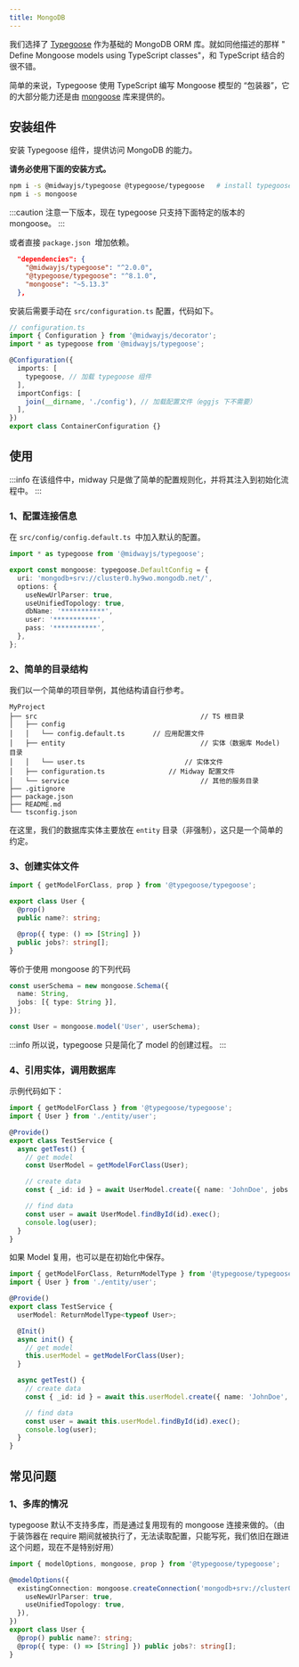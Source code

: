 ```yaml
---
title: MongoDB
---
```


我们选择了 [Typegoose](https://github.com/typegoose/typegoose) 作为基础的 MongoDB ORM 库。就如同他描述的那样 " Define Mongoose models using TypeScript classes"，和 TypeScript 结合的很不错。

简单的来说，Typegoose 使用 TypeScript 编写 Mongoose 模型的 “包装器”，它的大部分能力还是由 [mongoose](https://www.npmjs.com/package/mongoose) 库来提供的。

## 安装组件

安装 Typegoose 组件，提供访问 MongoDB 的能力。

**请务必使用下面的安装方式。**

```bash
npm i -s @midwayjs/typegoose @typegoose/typegoose   # install typegoose itself
npm i -s mongoose 																	# install peer-dependencie mongoose
```

:::caution
注意一下版本，现在 typegoose 只支持下面特定的版本的 mongoose。
:::

或者直接 `package.json`  增加依赖。

```json
  "dependencies": {
    "@midwayjs/typegoose": "^2.0.0",
    "@typegoose/typegoose": "^8.1.0",
    "mongoose": "~5.13.3"
  },
```

安装后需要手动在 `src/configuration.ts` 配置，代码如下。

```typescript
// configuration.ts
import { Configuration } from '@midwayjs/decorator';
import * as typegoose from '@midwayjs/typegoose';

@Configuration({
  imports: [
    typegoose, // 加载 typegoose 组件
  ],
  importConfigs: [
    join(__dirname, './config'), // 加载配置文件（eggjs 下不需要）
  ],
})
export class ContainerConfiguration {}
```

## 使用

:::info
在该组件中，midway 只是做了简单的配置规则化，并将其注入到初始化流程中。
:::

### 1、配置连接信息

在 `src/config/config.default.ts`  中加入默认的配置。

```typescript
import * as typegoose from '@midwayjs/typegoose';

export const mongoose: typegoose.DefaultConfig = {
  uri: 'mongodb+srv://cluster0.hy9wo.mongodb.net/',
  options: {
    useNewUrlParser: true,
    useUnifiedTopology: true,
    dbName: '***********',
    user: '***********',
    pass: '***********',
  },
};
```

### 2、简单的目录结构

我们以一个简单的项目举例，其他结构请自行参考。

```
MyProject
├── src              							// TS 根目录
│   ├── config
│   │   └── config.default.ts 		// 应用配置文件
│   ├── entity       							// 实体（数据库 Model) 目录
│   │   └── user.ts  					  	// 实体文件
│   ├── configuration.ts     			// Midway 配置文件
│   └── service      							// 其他的服务目录
├── .gitignore
├── package.json
├── README.md
└── tsconfig.json
```

在这里，我们的数据库实体主要放在 `entity` 目录（非强制），这只是一个简单的约定。

### 3、创建实体文件

```typescript
import { getModelForClass, prop } from '@typegoose/typegoose';

export class User {
  @prop()
  public name?: string;

  @prop({ type: () => [String] })
  public jobs?: string[];
}
```

等价于使用 mongoose 的下列代码

```typescript
const userSchema = new mongoose.Schema({
  name: String,
  jobs: [{ type: String }],
});

const User = mongoose.model('User', userSchema);
```

:::info
所以说，typegoose 只是简化了 model 的创建过程。
:::

### 4、引用实体，调用数据库

示例代码如下：

```typescript
import { getModelForClass } from '@typegoose/typegoose';
import { User } from './entity/user';

@Provide()
export class TestService {
  async getTest() {
    // get model
    const UserModel = getModelForClass(User);

    // create data
    const { _id: id } = await UserModel.create({ name: 'JohnDoe', jobs: ['Cleaner'] } as User); // an "as" assertion, to have types for all properties

    // find data
    const user = await UserModel.findById(id).exec();
    console.log(user);
  }
}
```

如果 Model 复用，也可以是在初始化中保存。

```typescript
import { getModelForClass, ReturnModelType } from '@typegoose/typegoose';
import { User } from './entity/user';

@Provide()
export class TestService {
  userModel: ReturnModelType<typeof User>;

  @Init()
  async init() {
    // get model
    this.userModel = getModelForClass(User);
  }

  async getTest() {
    // create data
    const { _id: id } = await this.userModel.create({ name: 'JohnDoe', jobs: ['Cleaner'] } as User); // an "as" assertion, to have types for all properties

    // find data
    const user = await this.userModel.findById(id).exec();
    console.log(user);
  }
}
```

## 常见问题

### 1、多库的情况

typegoose 默认不支持多库，而是通过复用现有的 mongoose 连接来做的。（由于装饰器在 require 期间就被执行了，无法读取配置，只能写死，我们依旧在跟进这个问题，现在不是特别好用）

```typescript
import { modelOptions, mongoose, prop } from '@typegoose/typegoose';

@modelOptions({
  existingConnection: mongoose.createConnection('mongodb+srv://cluster0.hy9wo.mongodb.net/', {
    useNewUrlParser: true,
    useUnifiedTopology: true,
  }),
})
export class User {
  @prop() public name?: string;
  @prop({ type: () => [String] }) public jobs?: string[];
}
```
